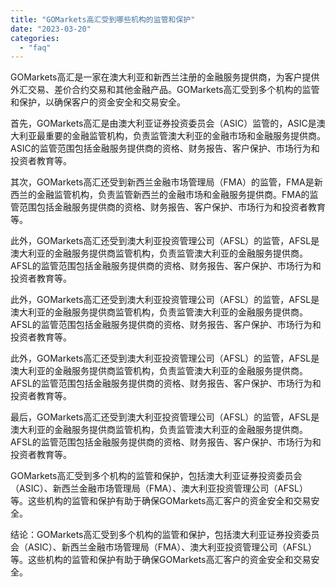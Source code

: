 ```yaml
---
title: "GOMarkets高汇受到哪些机构的监管和保护"
date: "2023-03-20"
categories: 
  - "faq"
---
```


GOMarkets高汇是一家在澳大利亚和新西兰注册的金融服务提供商，为客户提供外汇交易、差价合约交易和其他金融产品。GOMarkets高汇受到多个机构的监管和保护，以确保客户的资金安全和交易安全。

首先，GOMarkets高汇是由澳大利亚证券投资委员会（ASIC）监管的，ASIC是澳大利亚最重要的金融监管机构，负责监管澳大利亚的金融市场和金融服务提供商。ASIC的监管范围包括金融服务提供商的资格、财务报告、客户保护、市场行为和投资者教育等。

其次，GOMarkets高汇还受到新西兰金融市场管理局（FMA）的监管，FMA是新西兰的金融监管机构，负责监管新西兰的金融市场和金融服务提供商。FMA的监管范围包括金融服务提供商的资格、财务报告、客户保护、市场行为和投资者教育等。

此外，GOMarkets高汇还受到澳大利亚投资管理公司（AFSL）的监管，AFSL是澳大利亚的金融服务提供商监管机构，负责监管澳大利亚的金融服务提供商。AFSL的监管范围包括金融服务提供商的资格、财务报告、客户保护、市场行为和投资者教育等。

此外，GOMarkets高汇还受到澳大利亚投资管理公司（AFSL）的监管，AFSL是澳大利亚的金融服务提供商监管机构，负责监管澳大利亚的金融服务提供商。AFSL的监管范围包括金融服务提供商的资格、财务报告、客户保护、市场行为和投资者教育等。

此外，GOMarkets高汇还受到澳大利亚投资管理公司（AFSL）的监管，AFSL是澳大利亚的金融服务提供商监管机构，负责监管澳大利亚的金融服务提供商。AFSL的监管范围包括金融服务提供商的资格、财务报告、客户保护、市场行为和投资者教育等。

最后，GOMarkets高汇还受到澳大利亚投资管理公司（AFSL）的监管，AFSL是澳大利亚的金融服务提供商监管机构，负责监管澳大利亚的金融服务提供商。AFSL的监管范围包括金融服务提供商的资格、财务报告、客户保护、市场行为和投资者教育等。

GOMarkets高汇受到多个机构的监管和保护，包括澳大利亚证券投资委员会（ASIC）、新西兰金融市场管理局（FMA）、澳大利亚投资管理公司（AFSL）等。这些机构的监管和保护有助于确保GOMarkets高汇客户的资金安全和交易安全。

结论：GOMarkets高汇受到多个机构的监管和保护，包括澳大利亚证券投资委员会（ASIC）、新西兰金融市场管理局（FMA）、澳大利亚投资管理公司（AFSL）等。这些机构的监管和保护有助于确保GOMarkets高汇客户的资金安全和交易安全。
